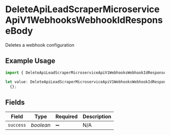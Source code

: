 # DeleteApiLeadScraperMicroserviceApiV1WebhooksWebhookIdResponseBody

Deletes a webhook configuration

## Example Usage

```typescript
import { DeleteApiLeadScraperMicroserviceApiV1WebhooksWebhookIdResponseBody } from "oppulence-backend-sdk/models/operations";

let value: DeleteApiLeadScraperMicroserviceApiV1WebhooksWebhookIdResponseBody =
  {};
```

## Fields

| Field              | Type               | Required           | Description        |
| ------------------ | ------------------ | ------------------ | ------------------ |
| `success`          | *boolean*          | :heavy_minus_sign: | N/A                |